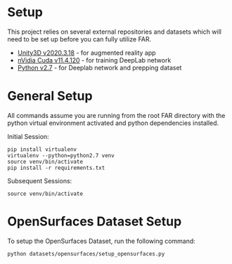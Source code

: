 # Setup
This project relies on several external repositories and datasets which will need to be set up before you can fully utilize FAR.
* [Unity3D v2020.3.18](https://unity3d.com/get-unity/download/archive) - for augmented reality app
* [nVidia Cuda v11.4.120](https://docs.nvidia.com/cuda/cuda-installation-guide-linux/index.html) - for training DeepLab network
* [Python v2.7](https://www.python.org/download/releases/2.7/) - for Deeplab network and prepping dataset

# General Setup
All commands assume you are running from the root FAR directory with the python virtual environment activated and python dependencies installed.

Initial Session:
```
pip install virtualenv
virtualenv --python=python2.7 venv
source venv/bin/activate
pip install -r requirements.txt
```
Subsequent Sessions:
```
source venv/bin/activate
```


# OpenSurfaces Dataset Setup
To setup the OpenSurfaces Dataset, run the following command:
```
python datasets/opensurfaces/setup_opensurfaces.py
```